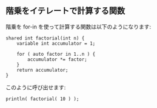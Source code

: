 ## 階乗をイテレートで計算する関数

階乗を for-in を使って計算する関数は以下のようになります:

```
shared int factorial(int n) {
    variable int accumulator = 1;
    
    for ( auto factor in 1..n ) {
        accumulator *= factor;
    }
    return accumulator;
}
```

このように呼び出せます:

```
println( factorial( 10 ) );
```
